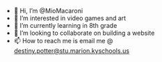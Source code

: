 - 👋 Hi, I’m @MioMacaroni
- 👀 I’m interested in video games and art
- 🌱 I’m currently learning in 8th grade
- 💞️ I’m looking to collaborate on building a website
- 📫 How to reach me is email me @ destiny.potter@stu.marion.kyschools.us

<!---
MioMacaroni/MioMacaroni is a ✨ special ✨ repository because its `README.md` (this file) appears on your GitHub profile.
You can click the Preview link to take a look at your changes.
--->
